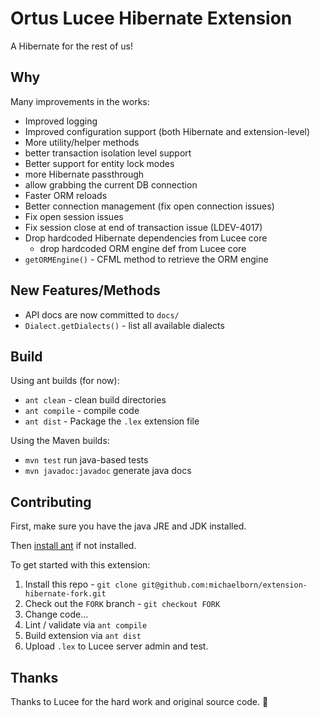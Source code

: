 # Ortus Lucee Hibernate Extension

A Hibernate for the rest of us!

## Why

Many improvements in the works:

* Improved logging
* Improved configuration support (both Hibernate and extension-level)
* More utility/helper methods
* better transaction isolation level support
* Better support for entity lock modes
* more Hibernate passthrough
* allow grabbing the current DB connection
* Faster ORM reloads
* Better connection management (fix open connection issues)
* Fix open session issues
* Fix session close at end of transaction issue (LDEV-4017)
* Drop hardcoded Hibernate dependencies from Lucee core
  * drop hardcoded ORM engine def from Lucee core
* `getORMEngine()` - CFML method to retrieve the ORM engine

## New Features/Methods

* API docs are now committed to `docs/`
* `Dialect.getDialects()` - list all available dialects

## Build

Using ant builds (for now):

* `ant clean` - clean build directories
* `ant compile` - compile code
* `ant dist` - Package the `.lex` extension file

Using the Maven builds:

* `mvn test` run java-based tests
* `mvn javadoc:javadoc` generate java docs

## Contributing

First, make sure you have the java JRE and JDK installed.

Then [install ant](https://www.osradar.com/install-apache-ant-ubuntu-20-04/) if not installed.

To get started with this extension:

1. Install this repo - `git clone git@github.com:michaelborn/extension-hibernate-fork.git`
2. Check out the `FORK` branch - `git checkout FORK`
5. Change code...
6. Lint / validate via `ant compile`
7. Build extension via `ant dist`
8. Upload `.lex` to Lucee server admin and test.

## Thanks

Thanks to Lucee for the hard work and original source code. 👋
